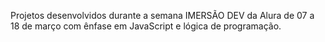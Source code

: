 Projetos desenvolvidos durante a semana IMERSÃO DEV da Alura de 07 a 18 de março com ênfase em JavaScript e lógica de programação.